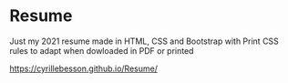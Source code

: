 # Resume

Just my 2021 resume made in HTML, CSS and Bootstrap with Print CSS rules to adapt when dowloaded in PDF or printed

https://cyrillebesson.github.io/Resume/
